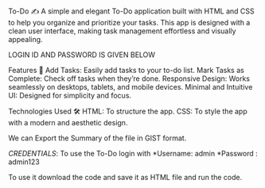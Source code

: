 To-Do  ✍️
A simple and elegant To-Do application built with HTML and CSS to help you organize and prioritize your tasks. This app is designed with a clean user interface, making task management effortless and visually appealing.

LOGIN ID AND PASSWORD IS GIVEN BELOW

Features 🚀
Add Tasks: Easily add tasks to your to-do list.
Mark Tasks as Complete: Check off tasks when they’re done.
Responsive Design: Works seamlessly on desktops, tablets, and mobile devices.
Minimal and Intuitive UI: Designed for simplicity and focus.

Technologies Used 🛠️
HTML: To structure the app.
CSS: To style the app with a modern and aesthetic design.

We can Export the Summary of the file in GIST format.

*CREDENTIALS*:
To use the To-Do login with
*Username: admin
*Password : admin123

To use it download the code and save it as HTML file and run the code.
